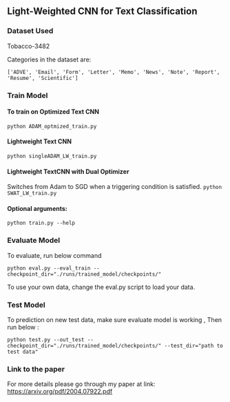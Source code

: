 ## Light-Weighted CNN for Text Classification

### Dataset Used
Tobacco-3482

Categories in the dataset are:

```['ADVE', 'Email', 'Form', 'Letter', 'Memo', 'News', 'Note', 'Report', 'Resume', 'Scientific']```

### Train Model
#### To train on Optimized Text CNN
```python ADAM_optmized_train.py```

#### Lightweight Text CNN
```python singleADAM_LW_train.py```

#### Lightweight TextCNN with Dual Optimizer
Switches from Adam to SGD when a triggering condition is satisfied.
```python SWAT_LW_train.py```

#### Optional arguments:
 ```python train.py --help```


### Evaluate Model

To evaluate, run below command 

```python eval.py --eval_train --checkpoint_dir="./runs/trained_model/checkpoints/"```

To use your own data, change the eval.py script to load your data.

### Test Model 
To prediction on new test data, make sure evaluate model is working , Then run below :

```python test.py --out_test --checkpoint_dir="./runs/trained_model/checkpoints/" --test_dir="path to test data"```

### Link to the paper
For more details please go through my paper at link: https://arxiv.org/pdf/2004.07922.pdf
